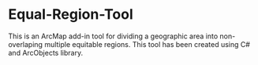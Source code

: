 # Equal-Region-Tool
This is an ArcMap add-in tool for dividing a geographic area into non-overlaping multiple equitable regions. This tool has been created using C# and ArcObjects library.
